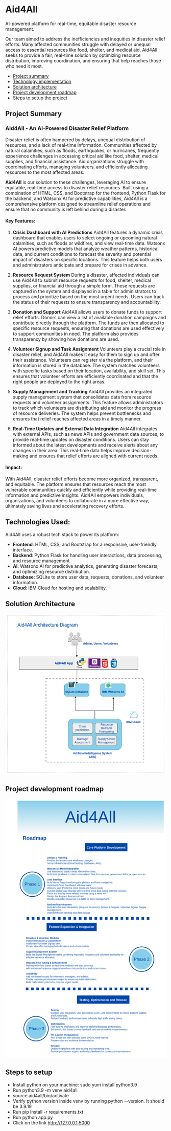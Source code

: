 # Aid4All
AI-powered platform for real-time, equitable disaster resource management.

Our team aimed to address the inefficiencies and inequities in disaster relief efforts. Many affected communities struggle with delayed or unequal access to essential resources like food, shelter, and medical aid. Aid4All seeks to provide a fair, real-time solution by optimizing resource distribution, improving coordination, and ensuring that help reaches those who need it most.

- [Project summary](#project-summary)
- [Technology implementation](#technologies-used)
- [Solution architecture](#solution-architecture)
- [Project development roadmap](#project-development-roadmap)
- [Steps to setup the project](#steps-to-setup)



## Project Summary

### Aid4All - An AI-Powered Disaster Relief Platform

Disaster relief is often hampered by delays, unequal distribution of resources, and a lack of real-time information. Communities affected by natural calamities, such as floods, earthquakes, or hurricanes, frequently experience challenges in accessing critical aid like food, shelter, medical supplies, and financial assistance. Aid organizations struggle with coordinating efforts, managing volunteers, and efficiently allocating resources to the most affected areas.

**Aid4All** is our solution to these challenges, leveraging AI to ensure equitable, real-time access to disaster relief resources. Built using a combination of HTML, CSS, and Bootstrap for the frontend, Python Flask for the backend, and Watsonx AI for predictive capabilities, Aid4All is a comprehensive platform designed to streamline relief operations and ensure that no community is left behind during a disaster.

#### Key Features:

1. **Crisis Dashboard with AI Predictions**
   Aid4All features a dynamic crisis dashboard that enables users to select ongoing or upcoming natural calamities, such as floods or wildfires, and view real-time data. Watsonx AI powers predictive models that analyze weather patterns, historical data, and current conditions to forecast the severity and potential impact of disasters on specific locations. This feature helps both users and administrators anticipate and prepare for crises in advance.

2. **Resource Request System**
   During a disaster, affected individuals can use Aid4All to submit resource requests for food, shelter, medical supplies, or financial aid through a simple form. These requests are captured in the system and displayed in a table for administrators to process and prioritize based on the most urgent needs. Users can track the status of their requests to ensure transparency and accountability.

3. **Donation and Support**
   Aid4All allows users to donate funds to support relief efforts. Donors can view a list of available donation campaigns and contribute directly through the platform. The funds are then allocated to specific resource requests, ensuring that donations are used effectively to support communities in need. The platform also provides transparency by showing how donations are used.

4. **Volunteer Signup and Task Assignment**
   Volunteers play a crucial role in disaster relief, and Aid4All makes it easy for them to sign up and offer their assistance. Volunteers can register via the platform, and their information is stored in the database. The system matches volunteers with specific tasks based on their location, availability, and skill set. This ensures that volunteer efforts are efficiently coordinated and that the right people are deployed to the right areas.

5. **Supply Management and Tracking**
   Aid4All provides an integrated supply management system that consolidates data from resource requests and volunteer assignments. This feature allows administrators to track which volunteers are distributing aid and monitor the progress of resource deliveries. The system helps prevent bottlenecks and ensures that relief reaches affected areas in a timely manner.

6. **Real-Time Updates and External Data Integration**
   Aid4All integrates with external APIs, such as news APIs and government data sources, to provide real-time updates on disaster conditions. Users can stay informed about the latest developments and receive alerts about any changes in their area. This real-time data helps improve decision-making and ensures that relief efforts are aligned with current needs.

#### Impact:
With Aid4All, disaster relief efforts become more organized, transparent, and equitable. The platform ensures that resources reach the most vulnerable communities quickly and efficiently while providing real-time information and predictive insights. Aid4All empowers individuals, organizations, and volunteers to collaborate in a more effective way, ultimately saving lives and accelerating recovery efforts.

## Technologies Used:
Aid4All uses a robust tech stack to power its platform:
- **Frontend**: HTML, CSS, and Bootstrap for a responsive, user-friendly interface.
- **Backend**: Python Flask for handling user interactions, data processing, and resource management.
- **AI**: Watsonx AI for predictive analytics, generating disaster forecasts, and optimizing resource distribution.
- **Database**: SQLite to store user data, requests, donations, and volunteer information.
- **Cloud**: IBM Cloud for hosting and scalability.

## Solution Architecture

![Architecture](https://raw.githubusercontent.com/Sadhvi-Nayak/Aid4All/main/images/architectureDiagram.png)

## Project development roadmap

![Architecture](https://raw.githubusercontent.com/Sadhvi-Nayak/Aid4All/main/images/roadmap.png)

## Steps to setup
- Install python on your machine: sudo yum install python3.9
- Run python3.9 -m venv aid4all
- source aid4all/bin/activate
- Verify python version inside venv by running python --version. It should be 3.9.19
- Run pip install -r requirements.txt
- Run python app.py
- Click on the link http://127.0.0.1:5000
